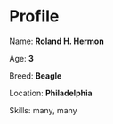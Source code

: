 # Profile

Name: **Roland H. Hermon**

Age: **3**

Breed: **Beagle**

Location: **Philadelphia**

Skills: many, many
